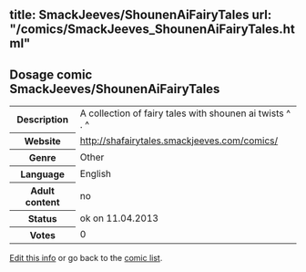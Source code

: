 title: SmackJeeves/ShounenAiFairyTales
url: "/comics/SmackJeeves_ShounenAiFairyTales.html"
---
Dosage comic SmackJeeves/ShounenAiFairyTales
-----------------------------------------

<table class="comicinfo">
<tr>
<th>Description</th><td>A collection of fairy tales with shounen ai twists ^ . ^</td>
</tr>
<tr>
<th>Website</th><td><a href="http://shafairytales.smackjeeves.com/comics/">http://shafairytales.smackjeeves.com/comics/</a></td>
</tr>
<tr>
<th>Genre</th><td>Other</td>
</tr>
<tr>
<th>Language</th><td>English</td>
</tr>
<tr>
<th>Adult content</th><td>no</td>
</tr>
<tr>
<th>Status</th><td>ok on 11.04.2013</td>
</tr>
<tr>
<th>Votes</th><td>0</div></td>
</tr>
</table>

[Edit this info](/comics/SmackJeeves_ShounenAiFairyTales_edit.html) or go back to the [comic list](../comic-index.html).
